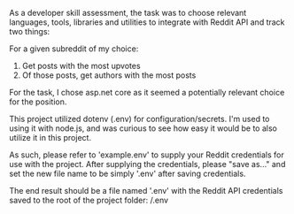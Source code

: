 As a developer skill assessment, the task was to choose relevant languages, tools, libraries and utilities to integrate with Reddit API and track two things: 

For a given subreddit of my choice:
1) Get posts with the most upvotes  
2) Of those posts, get authors with the most posts
   
For the task, I chose asp.net core as it seemed a potentially relevant choice for the position.  

This project utilized dotenv (.env) for configuration/secrets. I'm used to using it with node.js, and was curious to see how easy it would be to also utilize it in this project.

As such, please refer to 'example.env' to supply your Reddit credentials for use with the project. After supplying the credentials, please "save as..." and set the new file name to be simply '.env' after saving credentials. 

The end result should be a file named '.env' with the Reddit API credentials saved to the root of the project folder: /.env
